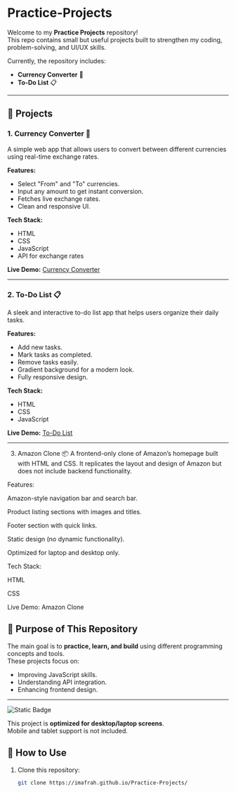 # Practice-Projects

Welcome to my **Practice Projects** repository!  
This repo contains small but useful projects built to strengthen my coding, problem-solving, and UI/UX skills.

Currently, the repository includes:

- **Currency Converter** 💱
- **To-Do List** 📋

---

## 📂 Projects

### 1. Currency Converter 💱
A simple web app that allows users to convert between different currencies using real-time exchange rates.

**Features:**
- Select "From" and "To" currencies.
- Input any amount to get instant conversion.
- Fetches live exchange rates.
- Clean and responsive UI.

**Tech Stack:**
- HTML
- CSS
- JavaScript
- API for exchange rates

**Live Demo:** [Currency Converter](https://imafrah.github.io/Practice-Projects/Courrency/)

---

### 2. To-Do List 📋
A sleek and interactive to-do list app that helps users organize their daily tasks.

**Features:**
- Add new tasks.
- Mark tasks as completed.
- Remove tasks easily.
- Gradient background for a modern look.
- Fully responsive design.

**Tech Stack:**
- HTML
- CSS
- JavaScript

**Live Demo:** [To-Do List](https://imafrah.github.io/Practice-Projects/To-do-List/)

---
3. Amazon Clone 📦
A frontend-only clone of Amazon’s homepage built with HTML and CSS.
It replicates the layout and design of Amazon but does not include backend functionality.

Features:

Amazon-style navigation bar and search bar.

Product listing sections with images and titles.

Footer section with quick links.

Static design (no dynamic functionality).

Optimized for laptop and desktop only.

Tech Stack:

HTML

CSS

Live Demo: Amazon Clone

## 🚀 Purpose of This Repository
The main goal is to **practice, learn, and build** using different programming concepts and tools.  
These projects focus on:
- Improving JavaScript skills.
- Understanding API integration.
- Enhancing frontend design.

---

![Static Badge](https://img.shields.io/badge/Device-Desktop%20Only-red?style=for-the-badge)

This project is **optimized for desktop/laptop screens**.  
Mobile and tablet support is not included.

## 📜 How to Use

1. Clone this repository:
   ```bash
   git clone https://imafrah.github.io/Practice-Projects/
